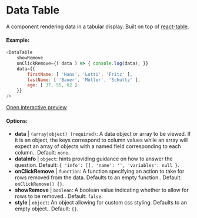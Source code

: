 # Data Table

A component rendering data in a tabular display. Built on top of [react-table](https://react-table.js.org/).

#### Example:

``` js
<DataTable
    showRemove
    onClickRemove={( data ) => { console.log(data); }}
    data={{ 
        firstName: [ 'Hans', 'Lotti', 'Fritz' ], 
        lastName: [ 'Bauer', 'Müller', 'Schultz' ],
        age: [ 37, 55, 62 ]
    }}
/>
```

[Open interactive preview](https://isle.heinz.cmu.edu/components/data-table)

#### Options:

* __data__ | `(array|object) (required)`: A data object or array to be viewed. If it is an object, the keys correspond to column values while an array will expect an array of objects with a named field corresponding to each column.. Default: `none`.
* __dataInfo__ | `object`: hints providing guidance on how to answer the question. Default: `{
  'info': [],
  'name': '',
  'variables': null
}`.
* __onClickRemove__ | `function`: A function specifying an action to take for rows removed from the data. Defaults to an empty function.. Default: `onClickRemove() {}`.
* __showRemove__ | `boolean`: A boolean value indicating whether to allow for rows to be removed.. Default: `false`.
* __style__ | `object`: An object allowing for custom css styling. Defaults to an empty object.. Default: `{}`.

